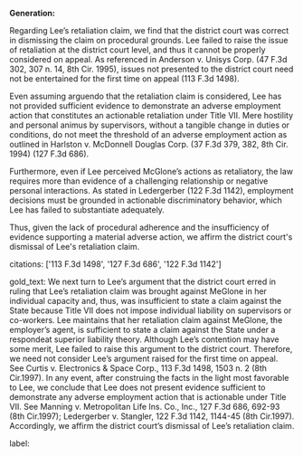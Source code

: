 **Generation:**

Regarding Lee’s retaliation claim, we find that the district court was correct in dismissing the claim on procedural grounds. Lee failed to raise the issue of retaliation at the district court level, and thus it cannot be properly considered on appeal. As referenced in Anderson v. Unisys Corp. (47 F.3d 302, 307 n. 14, 8th Cir. 1995), issues not presented to the district court need not be entertained for the first time on appeal (113 F.3d 1498).

Even assuming arguendo that the retaliation claim is considered, Lee has not provided sufficient evidence to demonstrate an adverse employment action that constitutes an actionable retaliation under Title VII. Mere hostility and personal animus by supervisors, without a tangible change in duties or conditions, do not meet the threshold of an adverse employment action as outlined in Harlston v. McDonnell Douglas Corp. (37 F.3d 379, 382, 8th Cir. 1994) (127 F.3d 686).

Furthermore, even if Lee perceived McGlone’s actions as retaliatory, the law requires more than evidence of a challenging relationship or negative personal interactions. As stated in Ledergerber (122 F.3d 1142), employment decisions must be grounded in actionable discriminatory behavior, which Lee has failed to substantiate adequately.

Thus, given the lack of procedural adherence and the insufficiency of evidence supporting a material adverse action, we affirm the district court's dismissal of Lee's retaliation claim.

citations: ['113 F.3d 1498', '127 F.3d 686', '122 F.3d 1142']

gold_text: We next turn to Lee’s argument that the district court erred in ruling that Lee’s retaliation claim was brought against MeGlone in her individual capacity and, thus, was insufficient to state a claim against the State because Title VII does not impose individual liability on supervisors or co-workers. Lee maintains that her retaliation claim against MeGlone, the employer’s agent, is sufficient to state a claim against the State under a respondeat superior liability theory. Although Lee’s contention may have some merit, Lee failed to raise this argument to the district court. Therefore, we need not consider Lee’s argument raised for the first time on appeal. See Curtis v. Electronics & Space Corp., 113 F.3d 1498, 1503 n. 2 (8th Cir.1997). In any event, after construing the facts in the light most favorable to Lee, we conclude that Lee does not present evidence sufficient to demonstrate any adverse employment action that is actionable under Title VII. See Manning v. Metropolitan Life Ins. Co., Inc., 127 F.3d 686, 692-93 (8th Cir.1997); Ledergerber v. Stangler, 122 F.3d 1142, 1144-45 (8th Cir.1997). Accordingly, we affirm the district court’s dismissal of Lee’s retaliation claim.

label: 